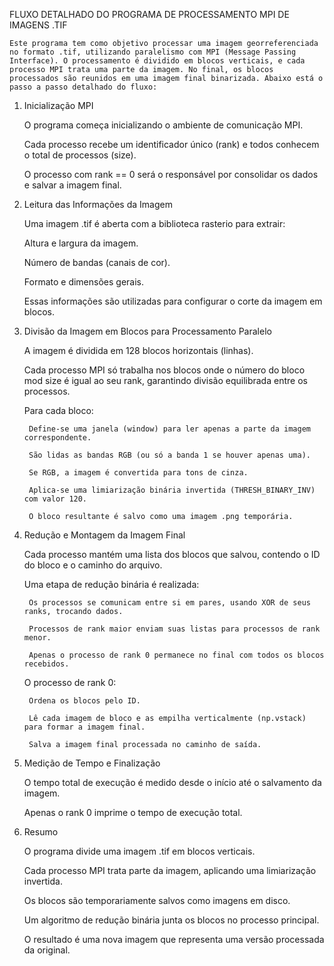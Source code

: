 FLUXO DETALHADO DO PROGRAMA DE PROCESSAMENTO MPI DE IMAGENS .TIF

    Este programa tem como objetivo processar uma imagem georreferenciada no formato .tif, utilizando paralelismo com MPI (Message Passing Interface). O processamento é dividido em blocos verticais, e cada processo MPI trata uma parte da imagem. No final, os blocos processados são reunidos em uma imagem final binarizada. Abaixo está o passo a passo detalhado do fluxo:

1. Inicialização MPI

    O programa começa inicializando o ambiente de comunicação MPI.

    Cada processo recebe um identificador único (rank) e todos conhecem o total de processos (size).

    O processo com rank == 0 será o responsável por consolidar os dados e salvar a imagem final.

2. Leitura das Informações da Imagem
    
    Uma imagem .tif é aberta com a biblioteca rasterio para extrair:

    Altura e largura da imagem.

    Número de bandas (canais de cor).

    Formato e dimensões gerais.

    Essas informações são utilizadas para configurar o corte da imagem em blocos.

3. Divisão da Imagem em Blocos para Processamento Paralelo

    A imagem é dividida em 128 blocos horizontais (linhas).

    Cada processo MPI só trabalha nos blocos onde o número do bloco mod size é igual ao seu rank, garantindo divisão equilibrada entre os processos.

    Para cada bloco:

        Define-se uma janela (window) para ler apenas a parte da imagem correspondente.

        São lidas as bandas RGB (ou só a banda 1 se houver apenas uma).

        Se RGB, a imagem é convertida para tons de cinza.

        Aplica-se uma limiarização binária invertida (THRESH_BINARY_INV) com valor 120.

        O bloco resultante é salvo como uma imagem .png temporária.

4. Redução e Montagem da Imagem Final

    Cada processo mantém uma lista dos blocos que salvou, contendo o ID do bloco e o caminho do arquivo.

    Uma etapa de redução binária é realizada:

        Os processos se comunicam entre si em pares, usando XOR de seus ranks, trocando dados.

        Processos de rank maior enviam suas listas para processos de rank menor.

        Apenas o processo de rank 0 permanece no final com todos os blocos recebidos.

    O processo de rank 0:

        Ordena os blocos pelo ID.

        Lê cada imagem de bloco e as empilha verticalmente (np.vstack) para formar a imagem final.

        Salva a imagem final processada no caminho de saída.

5. Medição de Tempo e Finalização

    O tempo total de execução é medido desde o início até o salvamento da imagem.

    Apenas o rank 0 imprime o tempo de execução total.


6. Resumo

    O programa divide uma imagem .tif em blocos verticais.

    Cada processo MPI trata parte da imagem, aplicando uma limiarização invertida.

    Os blocos são temporariamente salvos como imagens em disco.

    Um algoritmo de redução binária junta os blocos no processo principal.

    O resultado é uma nova imagem que representa uma versão processada da original.